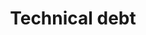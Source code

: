 ---
layout: tactic

title:  "Technical debt"
tags: 
t-sort: "Dark Tactic"
t-type: "Unsustainable Pattern"
categories: edge-computing
t-description: "When new technologies or business models are developed5 their adoption by the users is not automatic and require some efforts. Some users end up remaining in previous and outdated versions’/models’ ways of working that are less optimized, resulting in an extra resource consumption for the same use. The user either pays for the extra consumption and has an increased technical debt (unsustainable way) or makes the effort to adapt (sustainable way). There is work going on to describe the technical ebt issues related to serverless computing, which shows clearly the drawbacks of choosing the unsustainable way."
t-participant: "edge-user"
t-artifact: "Application/service"
t-context: "New business model"
t-feature: "Functions composing the application"
t-intent: "Requiring the user to adapt its application"
t-intentmeasure: "Adequacy between resource needs and use, technical debt when no adaptation"
t-countermeasure: "Spread studies to increase awareness about the drawbacks of technical debt, the provider providing training in the new technology so that the users completely adopt it, and not seemingly adopt it."
t-source: "*The Dark Side of Cloud and Edge Computing* by Klervie Toczé, Maël Madon, Muriel Garcia and Patricia Lago"
t-source-doi: "https://doi.org/10.21428/bf6fb269.9422c084"
t-diagram: "models-technical_debt.png"
---